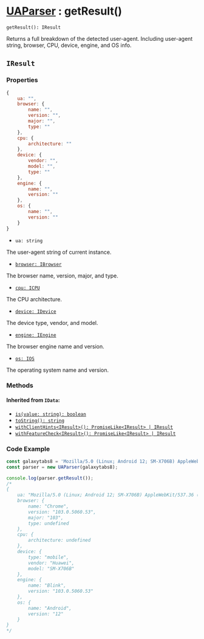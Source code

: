 # [UAParser](/api/main/overview#methods) : getResult()

`getResult(): IResult`

Returns a full breakdown of the detected user-agent. Including user-agent string, browser, CPU, device, engine, and OS info.

## `IResult`

### Properties

```js
{ 
    ua: "", 
    browser: { 
        name: "", 
        version: "",
        major: "",
        type: ""
    }, 
    cpu: {
        architecture: ""
    }, 
    device: {
        vendor: "",
        model: "",
        type: ""
    }, 
    engine: {
        name: "",
        version: ""
    }, 
    os: {
        name: "",
        version: ""
    }
}
```

- `ua: string`

The user-agent string of current instance.

- [`browser: IBrowser`](/api/main/get-browser)

The browser name, version, major, and type.

- [`cpu: ICPU`](/api/main/get-cpu)

The CPU architecture.

- [`device: IDevice`](/api/main/get-device)

The device type, vendor, and model.

- [`engine: IEngine`](/api/main/get-engine)

The browser engine name and version.

- [`os: IOS`](/api/main/get-os)

The operating system name and version.

### Methods

#### Inherited from `IData`:

- [`is(value: string): boolean`](/api/main/idata/is)
- [`toString(): string`](/api/main/idata/to-string)
- [`withClientHints<IResult>(): PromiseLike<IResult> | IResult`](/api/main/idata/with-client-hints)
- [`withFeatureCheck<IResult>(): PromiseLike<IResult> | IResult`](/api/main/idata/with-feature-check)

### Code Example

```js
const galaxytabs8 = 'Mozilla/5.0 (Linux; Android 12; SM-X706B) AppleWebKit/537.36 (KHTML, like Gecko) Chrome/103.0.5060.53 Safari/537.36'
const parser = new UAParser(galaxytabs8);

console.log(parser.getResult());
/*
{ 
    ua: "Mozilla/5.0 (Linux; Android 12; SM-X706B) AppleWebKit/537.36 (KHTML, like Gecko) Chrome/103.0.5060.53 Safari/537.36", 
    browser: { 
        name: "Chrome", 
        version: "103.0.5060.53",
        major: "103",
        type: undefined
    }, 
    cpu: {
        architecture: undefined
    }, 
    device: {
        type: "mobile",
        vendor: "Huawei",
        model: "SM-X706B"
    },
    engine: {
        name: "Blink",
        version: "103.0.5060.53"
    }, 
    os: {
        name: "Android",
        version: "12"
    }
}
*/
```